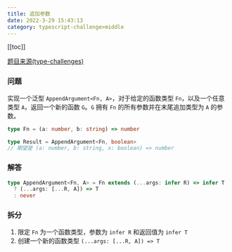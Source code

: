 ```yaml
---
title: 追加参数
date: 2022-3-29 15:43:13
category: typescript-challenge>middle
---
```


[[toc]]

[题目来源(type-challenges)]()

### 问题
实现一个泛型 `AppendArgument<Fn, A>`，对于给定的函数类型 `Fn`，以及一个任意类型 `A`，返回一个新的函数 `G`。`G` 拥有 `Fn` 的所有参数并在末尾追加类型为 `A` 的参数。

```typescript
type Fn = (a: number, b: string) => number

type Result = AppendArgument<Fn, boolean> 
// 期望是 (a: number, b: string, x: boolean) => number
```


### 解答
```typescript
type AppendArgument<Fn, A> = Fn extends (...args: infer R) => infer T 
  ? (...args: [...R, A]) => T 
  : never
```

### 拆分
1. 限定 `Fn` 为一个函数类型，参数为 `infer R` 和返回值为 `infer T`
2. 创建一个新的函数类型 `(...args: [...R, A]) => T`
